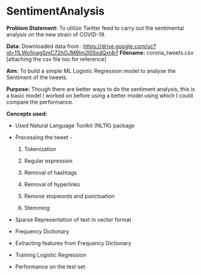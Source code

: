 # SentimentAnalysis

**Problem Statement:** To utilize Twitter feed to carry out the sentimental analysis on the new strain of COVID-19.

**Data:** Downloaded data from : https://drive.google.com/uc?id=11LWo5nagSmC72hOJM9lm2l05sdQxt4rf
**Filename:** corona_tweets.csv [attaching the csv file too for reference]

**Aim:** To build a simple ML Logistic Regression model to analyse the Sentiment of the tweets. 

**Purpose:** Though there are better ways to do the sentiment analysis, this is a basic model I worked on before using a better model using which I could compare the performance.

**Concepts used:**

* Used Natural Language Toolkit (NLTK) package

* Processing the tweet -

  1. Tokenization
  
  2. Regular expression
  
  3. Removal of hashtags
  
  4. Removal of hyperlinks
  
  5. Remove stopwords and punctuation
  
  6. Stemming
  
* Sparse Representation of text in vector format
  
* Frequency Dictionary

* Extracting features from Frequency Dictionary

* Training Logistic Regression

* Performance on the test set
